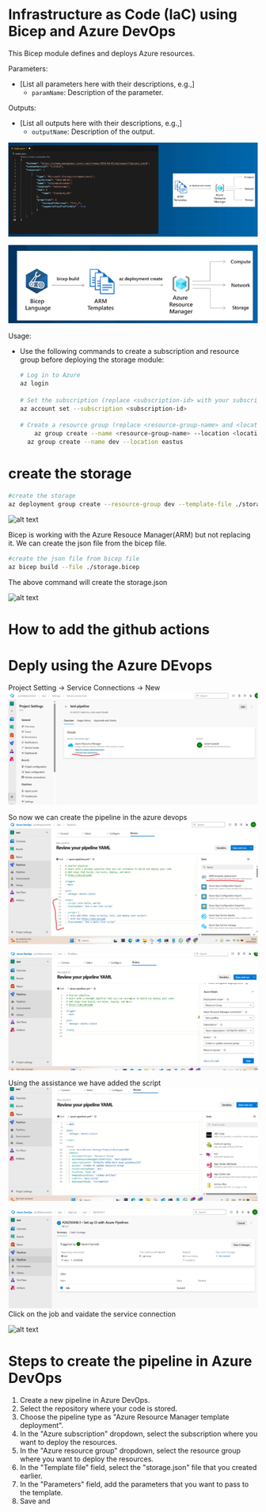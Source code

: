 # Infrastructure as Code (IaC) using Bicep and Azure DevOps
 
 This Bicep module defines and deploys Azure resources.
 
 Parameters:
 - [List all parameters here with their descriptions, e.g.,]
   - `paramName`: Description of the parameter.
 
 Outputs:
 - [List all outputs here with their descriptions, e.g.,]
   - `outputName`: Description of the output.

![alt text](images/arm.png)

![alt text](images/bicep.png)

 Usage:
 - Use the following commands to create a subscription and resource group before deploying the storage module:

   ```bash
   # Log in to Azure
   az login
   
   # Set the subscription (replace <subscription-id> with your subscription ID)
   az account set --subscription <subscription-id>
   
   # Create a resource group (replace <resource-group-name> and <location> with your values)
       az group create --name <resource-group-name> --location <location>
     az group create --name dev --location eastus
   ```

 # create the storage
 ```bash
 #create the storage
 az deployment group create --resource-group dev --template-file ./storage.bicep
 ```
 ![alt text](storageCreation.png)

 Bicep is working with the Azure Resouce Manager(ARM) but not replacing it.
 We can create the json file from the bicep file.

 ```bash
 #create the json file from bicep file
 az bicep build --file ./storage.bicep
```
 The above command will create the storage.json

 ![alt text](storageJson.png)

 # How to add the github actions 


# Deply using the Azure DEvops 
Project Setting -> Service Connections -> New 
![alt text](images/serviceConnection.png)

So now we can create the pipeline in the azure devops
![alt text](images/pipeline.png)

![alt text](images/pipeline2.png)

Using the assistance we have added the script
![alt text](images/pipeline3.png)

![alt text](images/pipeline4.png)
Click on the job and vaidate the service connection

![alt text](image.png)


# Steps to create the pipeline in Azure DevOps
1. Create a new pipeline in Azure DevOps.
2. Select the repository where your code is stored.
3. Choose the pipeline type as "Azure Resource Manager template deployment".
4. In the "Azure subscription" dropdown, select the subscription where you want to deploy the resources.
5. In the "Azure resource group" dropdown, select the resource group where you want to deploy the resources.
6. In the "Template file" field, select the "storage.json" file that you created earlier.
7. In the "Parameters" field, add the parameters that you want to pass to the template.
8. Save and